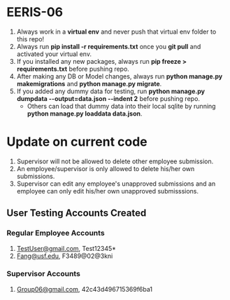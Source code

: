 # EERIS-06

1. Always work in a **virtual env** and never push that virtual env folder to this repo!
2. Always run **pip install -r requirements.txt** once you **git pull** and activated your virtual env.
3. If you installed any new packages, always run **pip freeze > requirements.txt** before pushing repo.
4. After making any DB or Model changes, always run **python manage.py makemigrations** and **python manage.py migrate**.
5. If you added any dummy data for testing, run **python manage.py dumpdata --output=data.json --indent 2** before pushing repo.
   - Others can load that dummy data into their local sqlite by running **python manage.py loaddata data.json**.

# Update on current code

1. Supervisor will not be allowed to delete other employee submission. 
2. An employee/supervisor is only allowed to delete his/her own submissions.
3. Supervisor can edit any employee's unapproved submissions and an employee can only edit his/her own unapproved submisssions. 
## User Testing Accounts Created

### Regular Employee Accounts
1. TestUser@gmail.com, Test12345*
2. Fang@usf.edu, F3489@02@3kni

### Supervisor Accounts
1. Group06@gmail.com, 42c43d496715369f6ba1